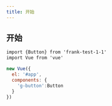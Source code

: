 ```yaml
---
title: 开始
---
```

## 开始
``` html
import {Button} from 'frank-test-1-1'
import Vue from 'vue'
```
``` javascript
new Vue({
  el: '#app',
  components: {
    'g-button':Button
  }
})
```